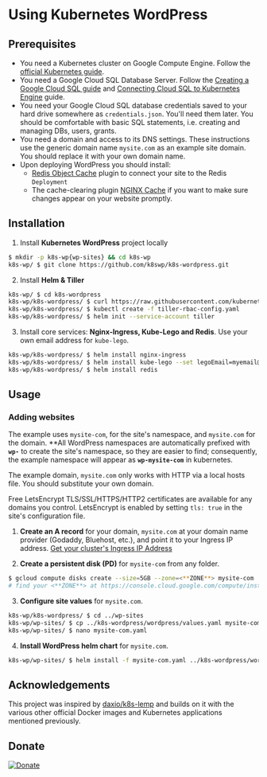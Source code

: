 # Using Kubernetes WordPress
## Prerequisites
* You need a Kubernetes cluster on Google Compute Engine. Follow the [official Kubernetes guide](https://cloud.google.com/kubernetes-engine/docs/how-to/creating-a-container-cluster "Creating a Container Cluster").
* You need a Google Cloud SQL Database Server. Follow the [Creating a Google Cloud SQL guide](https://cloud.google.com/sql/docs/mysql/create-instance "Create Google Cloud SQL instance") and [Connecting Cloud SQL to Kubernetes Engine](https://cloud.google.com/sql/docs/mysql/connect-kubernetes-engine) guide.
* You need your Google Cloud SQL database credentials saved to your hard drive somewhere as `credentials.json`. You'll need them later. You should be comfortable with basic SQL statements, i.e. creating and managing DBs, users, grants.
* You need a domain and access to its DNS settings. These instructions use the generic domain name `mysite.com` as an example site domain. You should replace it with your own domain name.
* Upon deploying WordPress you should install:
  * [Redis Object Cache](https://wordpress.org/plugins/redis-cache/ "Redis Object Cache plugin for WordPress") plugin to connect your site to the Redis `Deployment`
  * The cache-clearing plugin [NGINX Cache](https://wordpress.org/plugins/nginx-cache/) if you want to make sure changes appear on your website promptly.

## Installation
1. Install **Kubernetes WordPress** project locally
```bash
$ mkdir -p k8s-wp{wp-sites} && cd k8s-wp
k8s-wp/ $ git clone https://github.com/k8swp/k8s-wordpress.git
```

2. Install **Helm & Tiller**
```bash
k8s-wp/ $ cd k8s-wordpress
k8s-wp/k8s-wordpress/ $ curl https://raw.githubusercontent.com/kubernetes/helm/master/scripts/get | bash
k8s-wp/k8s-wordpress/ $ kubectl create -f tiller-rbac-config.yaml
k8s-wp/k8s-wordpress/ $ helm init --service-account tiller
```

3. Install core services: **Nginx-Ingress, Kube-Lego and Redis**. Use your own email address for `kube-lego`.
```bash
k8s-wp/k8s-wordpress/ $ helm install nginx-ingress
k8s-wp/k8s-wordpress/ $ helm install kube-lego --set legoEmail=myemail@mysite.com
k8s-wp/k8s-wordpress/ $ helm install redis
```

## Usage
### Adding websites
The example uses `mysite-com`, for the site's namespace, and `mysite.com` for the domain. **All WordPress namespaces are automatically prefixed with **`wp-`** to create the site's namespace, so they are easier to find; consequently, the example namespace will appear as **`wp-mysite-com`** in kubernetes.

The example domain, `mysite.com` only works with HTTP via a local hosts file. You should substitute your own domain.

Free LetsEncrypt TLS/SSL/HTTPS/HTTP2 certificates are available for any domains you control. LetsEncrypt is enabled by setting `tls: true` in the site's configuration file.

1. **Create an A record** for your domain, `mysite.com` at your domain name provider (Godaddy, Bluehost, etc.), and point it to your Ingress IP address. [Get your cluster's Ingress IP Address](http://localhost:8001/api/v1/namespaces/kube-system/services/https:kubernetes-dashboard:/proxy/#!/service?namespace=nginx-ingress)

2. **Create a persistent disk (PD)** for `mysite-com` from any folder.
```bash
$ gcloud compute disks create --size=5GB --zone=<**ZONE**> mysite-com
# find your <**ZONE**> at https://console.cloud.google.com/compute/instanceGroups/list
```

3. **Configure site values** for `mysite.com`.
```bash
k8s-wp/k8s-wordpress/ $ cd ../wp-sites
k8s-wp/wp-sites/ $ cp ../k8s-wordpress/wordpress/values.yaml mysite-com.yaml
k8s-wp/wp-sites/ $ nano mysite-com.yaml
```

4. **Install WordPress helm chart** for `mysite.com`.
```bash
k8s-wp/wp-sites/ $ helm install -f mysite-com.yaml ../k8s-wordpress/wordpress
```

## Acknowledgements
This project was inspired by [daxio/k8s-lemp](https://github.com/daxio/k8s-lemp) and builds on it with the various other official Docker images and Kubernetes applications mentioned previously.

## Donate
[![Donate](https://img.shields.io/badge/Donate-PayPal-green.svg)](https://www.paypal.com/cgi-bin/webscr?cmd=_s-xclick&hosted_button_id=FNLE7XYVKHSS2)
